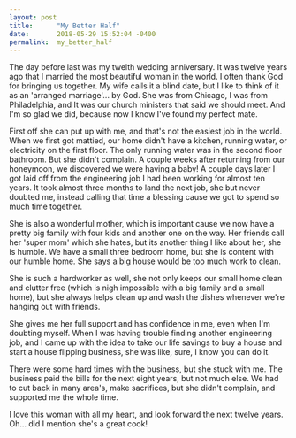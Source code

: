 ```yaml
---
layout: post
title:      "My Better Half"
date:       2018-05-29 15:52:04 -0400
permalink:  my_better_half
---
```



The day before last was my twelth wedding anniversary. It was twelve years ago that I married the most beautiful woman in the world. I often thank God for bringing us together. My wife calls it a blind date, but I like to think of it as an 'arranged marriage'... by God. She was from Chicago, I was from Philadelphia, and It was our church ministers that said we should meet. And I'm so glad we did, because now I know I've found my perfect mate.

First off she can put up with me, and that's not the easiest job in the world. When we first got mattied, our home didn't have a kitchen, running water, or electricity on the first floor. The only running water was in the second floor bathroom. But she didn't complain. A couple weeks after returning from our honeymoon, we discovered we were having a baby! A couple days later I got laid off from the engineering job I had been working for almost ten years. It took almost three months to land the next job, she but never doubted me, instead calling that time a blessing cause we got to spend so much time together.

She is also a wonderful mother, which is important cause we now have a pretty big family with four kids and another one on the way. Her friends call her 'super mom' which she hates, but its another thing I like about her, she is humble. We have a small three bedroom home, but she is content with our humble home. She says a big house would be too much work to clean.

She is such a hardworker as well, she not only keeps our small home clean and clutter free (which is nigh impossible with a big family and a small home), but she always helps clean up and wash the dishes whenever we're hanging out with friends.

She gives me her full support and has confidence in me, even when I'm doubting myself. When I was having trouble finding another engineering job, and I came up with the idea to take our life savings to buy a house and start a house flipping business, she was like, sure, I know you can do it.

There were some hard times with the business, but she stuck with me. The business paid the bills for the next eight years, but not much else. We had to cut back in many area's, make sacrifices, but she didn't complain, and supported  me the whole time.

I love this woman with all my heart, and look forward the next twelve years. Oh...  did I mention she's a great cook!



